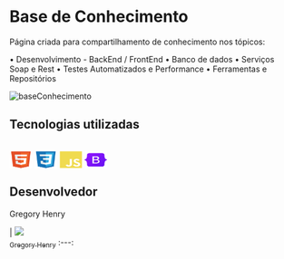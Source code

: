 # Base de Conhecimento

Página criada para compartilhamento de conhecimento nos tópicos:

• Desenvolvimento - BackEnd / FrontEnd
• Banco de dados
• Serviços Soap e Rest
• Testes Automatizados e Performance
• Ferramentas e Repositórios

![baseConhecimento](https://user-images.githubusercontent.com/92655806/225182608-ad3c0054-2dca-4469-b58c-b80f271a50e0.png)

## Tecnologias utilizadas

<div style="display: inline_block"><br>
  <img align="center" alt="Greg-HTML" height="30" width="40" src="https://raw.githubusercontent.com/devicons/devicon/master/icons/html5/html5-original.svg">
  <img align="center" alt="Greg-CSS" height="30" width="40" src="https://raw.githubusercontent.com/devicons/devicon/master/icons/css3/css3-original.svg">
  <img align="center" alt="Greg-Js" height="30" width="40" src="https://raw.githubusercontent.com/devicons/devicon/master/icons/javascript/javascript-plain.svg">
    <img align="center" alt="Greg-Js" height="30" width="40" src="https://raw.githubusercontent.com/devicons/devicon/master/icons/bootstrap/bootstrap-original.svg">
</div>

## Desenvolvedor

Gregory Henry

| [<img src="https://user-images.githubusercontent.com/92655806/163687677-e12c4ccc-c52b-4a6f-8a72-70eb0bb20ff3.jpg" width=115><br><sub>Gregory Henry</sub>](https://www.linkedin.com/in/gregory-henry-mguimaraes/)
:---:
